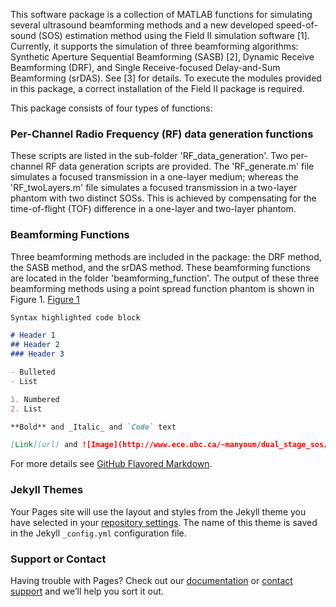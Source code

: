 This software package is a collection of MATLAB functions for simulating several ultrasound beamforming methods and a new developed speed-of-sound (SOS) estimation method using the Field II simulation software [1]. Currently, it supports the simulation of three beamforming algorithms: Synthetic Aperture Sequential Beamforming (SASB) [2], Dynamic Receive Beamforming (DRF), and Single Receive-focused Delay-and-Sum Beamforming (srDAS). See [3] for details. To execute the modules provided in this package, a correct installation of the Field II package is required.

This package consists of four types of functions:

### Per-Channel Radio Frequency (RF) data generation functions

These scripts are listed in the sub-folder 'RF_data_generation'. Two per-channel RF data generation scripts are provided. The 'RF_generate.m' file simulates a focused transmission in a one-layer medium; whereas the 'RF_twoLayers.m' file simulates a focused transmission in a two-layer phantom with two distinct SOSs. This is achieved by compensating for the time-of-flight (TOF) difference in a one-layer and two-layer phantom.

### Beamforming Functions
Three beamforming methods are included in the package: the DRF method, the SASB method, and the srDAS method. These beamforming functions are located in the folder 'beamforming_function'. The output of these three beamforming methods using a point spread function phantom is shown in Figure 1.
[Figure 1](output_beamforming.png)

```markdown
Syntax highlighted code block

# Header 1
## Header 2
### Header 3

- Bulleted
- List

1. Numbered
2. List

**Bold** and _Italic_ and `Code` text

[Link](url) and ![Image](http://www.ece.ubc.ca/~manyoum/dual_stage_sos/output_beamforming.png)
```

For more details see [GitHub Flavored Markdown](https://guides.github.com/features/mastering-markdown/).

### Jekyll Themes

Your Pages site will use the layout and styles from the Jekyll theme you have selected in your [repository settings](https://github.com/manyouma/dual_stage_sos/settings). The name of this theme is saved in the Jekyll `_config.yml` configuration file.

### Support or Contact

Having trouble with Pages? Check out our [documentation](https://help.github.com/categories/github-pages-basics/) or [contact support](https://github.com/contact) and we’ll help you sort it out.
